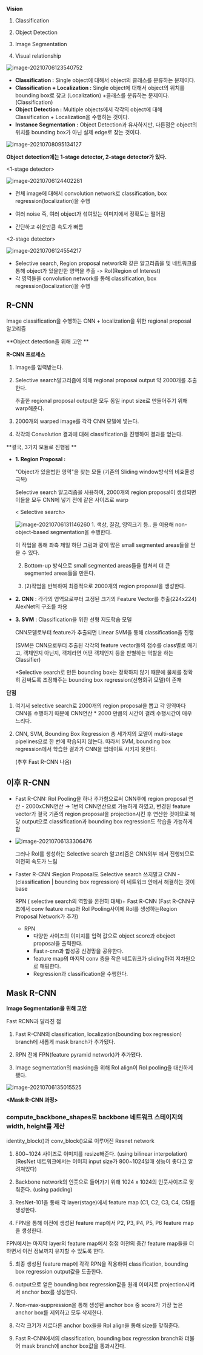 **Vision**

1) Classification

2) Object Detection

3) Image Segmentation

4) Visual relationship

![image-20210706123540752](C:\Users\chaeh\AppData\Roaming\Typora\typora-user-images\image-20210706123540752.png)

- **Classification :** Single object에 대해서 object의 클래스를 분류하는 문제이다.
- **Classification + Localization :** Single object에 대해서 object의 위치를 bounding box로 찾고 (Localization) +클래스를 분류하는 문제이다. (Classification)
- **Object Detection :** Multiple objects에서 각각의 object에 대해 Classification + Localization을 수행하는 것이다.
- **Instance Segmentation :** Object Detection과 유사하지만, 다른점은 object의 위치를
  bounding box가 아닌 실제 edge로 찾는 것이다.

![image-20210708095134127](C:\Users\chaeh\AppData\Roaming\Typora\typora-user-images\image-20210708095134127.png)

**Object detection에는 1-stage detector, 2-stage detector가 있다.**

<1-stage detector>

![image-20210706124402281](C:\Users\chaeh\AppData\Roaming\Typora\typora-user-images\image-20210706124402281.png)

- 전체 image에 대해서 convolution network로 classification, box regression(localization)을 수행

- 여러 noise 즉, 여러 object가 섞여있는 이미지에서 정확도는 떨어짐
- 간단하고 쉬운만큼 속도가 빠름



<2-stage detector>

![image-20210706124554217](C:\Users\chaeh\AppData\Roaming\Typora\typora-user-images\image-20210706124554217.png)

- Selective search, Region proposal network와 같은 알고리즘을 및 네트워크를 통해 object가 있을만한 영역을 추출 -> RoI(Region of Interest)
- 각 영역들을 convolution network를 통해 classification, box regression(localization)을 수행



## R-CNN 

Image classification을 수행하는 CNN +  localization을 위한 regional proposal 알고리즘 

**Object detection을 위해 고안 **

**R-CNN 프로세스**

1. Image를 입력받는다.

2. Selective search알고리즘에 의해 regional proposal output 약 2000개를 추출한다.

   추출한 regional proposal output을 모두 동일 input size로 만들어주기 위해 warp해준다.

3. 2000개의 warped image를 각각 CNN 모델에 넣는다.

4. 각각의 Convolution 결과에 대해 classification을 진행하여 결과를 얻는다.



**결국, 3가지 모듈로 진행됨 **

- **1. Region Proposal :**

  "Object가 있을법한 영역"을 찾는 모듈 (기존의 Sliding window방식의 비효율성 극복) 

  Selective search 알고리즘을 사용하여, 2000개의 region proposal이 생성되면 이들을 모두 CNN에 넣기 전에 같은 사이즈로 warp

  < Selective search>

  ![image-20210706131146260](C:\Users\chaeh\AppData\Roaming\Typora\typora-user-images\image-20210706131146260.png)    	1. 색상, 질감, 영역크기 등.. 을 이용해 non-object-based segmentation을 수행한다.

  이 작업을 통해 좌측 제일 하단 그림과 같이 많은 small segmented areas들을 얻을 수 있다.

  2. Bottom-up 방식으로 small segmented areas들을 합쳐서 더 큰 segmented areas들을 만든다.

  3. (2)작업을 반복하여 최종적으로 2000개의 region proposal을 생성한다.

     

- **2. CNN** : 각각의 영역으로부터 고정된 크기의 Feature Vector를 추출(224x224)
   AlexNet의 구조를 차용

  

- **3. SVM** : Classification을 위한 선형 지도학습 모델 

  CNN모델로부터 feature가 추출되면 Linear SVM을 통해 classification을 진행

  (SVM은 CNN으로부터 추출된 각각의 feature vector들의 점수를 class별로 매기고, 객체인지 아닌지, 객체라면 어떤 객체인지 등을 판별하는 역할을 하는 Classifier)

  +Selective search로 만든 bounding box는 정확하지 않기 때문에 물체를 정확히 감싸도록 조정해주는 bounding box regression(선형회귀 모델)이 존재



**단점**

1. 여기서 selective search로 2000개의 region proposal을 뽑고 각 영역마다 CNN을 수행하기 때문에 CNN연산 \* 2000 만큼의 시간이 걸려 수행시간이 매우 느리다. 

2. CNN, SVM, Bounding Box Regression 총 세가지의 모델이 multi-stage pipelines으로 한 번에 학습되지 않는다. 따라서 SVM, bounding box regression에서 학습한 결과가 CNN을 업데이트 시키지 못한다.

    (추후 Fast R-CNN  나옴)

   

## 이후 R-CNN

- Fast R-CNN: RoI Pooling을 하나 추가함으로써 CNN후에 region proposal 연산 - 2000xCNN연산 → 1번의 CNN연산으로 가능하게 하였고, 변경된 feature vector가 결국 기존의 region proposal을 projection시킨 후 연산한 것이므로 해당 output으로 classification과 bounding box regression도 학습을 가능하게 함

- ![image-20210706133306476](C:\Users\chaeh\AppData\Roaming\Typora\typora-user-images\image-20210706133306476.png)

   

  그러나 RoI를 생성하는 Selective search 알고리즘은 CNN외부 에서 진행되므로 여전히 속도가 느림

- Faster R-CNN :Region Proposal도 Selective search 쓰지말고 CNN - (classification | bounding box regression)  이 네트워크 안에서 해결하는 것이 base

  RPN ( selective search의 역할을 온전히 대체)+ Fast R-CNN (Fast R-CNN구조에서 conv feature map과 RoI Pooling사이에 RoI를 생성하는Region Proposal Network가 추가)

  - RPN
    - 다양한 사이즈의 이미지를 입력 값으로 object score과 obeject proposal을 출력한다.
    - Fast r-cnn과 합성공 신경망을 공유한다.
    - feature map의 마지막 conv 층을 작은 네트워크가 sliding하여 저차원으로 매핑한다.
    - Regression과 classification을 수행한다.

## Mask R-CNN

**Image Segmentation을 위해 고안**

Fast RCNN과 달라진 점

1) Fast R-CNN의 classification, localization(bounding box regression) branch에 새롭게 mask branch가 추가됐다.

2) RPN 전에 FPN(feature pyramid network)가 추가됐다.

3) Image segmentation의 masking을 위해 RoI align이 RoI pooling을 대신하게 됐다.

![image-20210706135015525](C:\Users\chaeh\AppData\Roaming\Typora\typora-user-images\image-20210706135015525.png)

**<Mask R-CNN 과정>**



###  compute_backbone_shapes로 backbone 네트워크 스테이지의 width, height를 계산

identity_block()과 conv_block()으로 이루어진 Resnet network

1. 800~1024 사이즈로 이미지를 resize해준다. (using bilinear interpolation)(ResNet 네트워크에서는 이미지 input size가 800~1024일때 성능이 좋다고 알려져있다) 

   

2. Backbone network의 인풋으로 들어가기 위해 1024 x 1024의 인풋사이즈로 맞춰준다. (using padding)

3. ResNet-101을 통해 각 layer(stage)에서 feature map (C1, C2, C3, C4, C5)를 생성한다.

4. FPN을 통해 이전에 생성된 feature map에서 P2, P3, P4, P5, P6 feature map을 생성한다.

FPN에서는 마지막 layer의 feature map에서 점점 이전의 중간 feature map들을 더하면서 이전 정보까지 유지할 수 있도록 한다. 

5. 최종 생성된 feature map에 각각 RPN을 적용하여 classification, bounding box regression output값을 도출한다.

6. output으로 얻은 bounding box regression값을 원래 이미지로 projection시켜서 anchor box를 생성한다.

7. Non-max-suppression을 통해 생성된 anchor box 중 score가 가장 높은 anchor box를 제외하고 모두 삭제한다.

8. 각각 크기가 서로다른 anchor box들을 RoI align을 통해 size를 맞춰준다.

9. Fast R-CNN에서의 classification, bounding box regression branch와 더불어 mask branch에 anchor box값을 통과시킨다.

